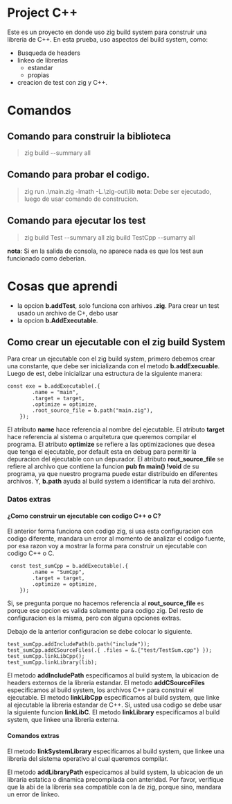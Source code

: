 
# Project C++

Este es un proyecto en donde uso zig build system para construir una libreria de C++. 
En esta prueba, uso aspectos del build system, como:

- Busqueda de headers
- linkeo de librerias
    - estandar
    - propias
- creacion de test con zig y C++.

# Comandos

## Comando para construir la biblioteca
> zig build --summary all

## Comando para probar el codigo.
> zig run .\main.zig -lmath -L.\zig-out\lib
__nota__: Debe ser ejecutado, luego de usar comando de construcion.

## Comando para ejecutar los test
> zig build Test --summary all
> zig build TestCpp --sumarry all

__nota__: Si en la salida de consola, no aparece nada es que los test aun funcionado como deberian.

# Cosas que aprendi

- la opcion __b.addTest__, solo funciona con arhivos __.zig__. Para crear un test usado un archivo de C+, debo usar
- la opcion __b.AddExecutable__.


## Como crear un ejecutable con el zig build System

Para crear un ejecutable con el zig build system, primero debemos crear una constante,
que debe ser inicializanda con el metodo __b.addExecuable__. Luego de est, debe
inicializar una estructura de la siguiente manera:


```zig
const exe = b.addExecutable(.{
        .name = "main",
        .target = target,
        .optimize = optimize,
        .root_source_file = b.path("main.zig"),
    });
```

El atributo __name__ hace referencia al nombre del ejecutable.
El atributo __target__ hace referencia al sistema o arquitetura que queremos compilar el programa.
El atributo __optimize__ se refiere a las optimizaciones que desea que tenga el ejecutable, por default
esta en debug para permitir la depuracion del ejecutable con un depurador.
El atributo __rout_source_file__ se refiere al archivo que contiene la funcion __pub fn main() !void__ de su
programa, ya que nuestro programa puede estar distribuido en diferentes archivos. Y, __b.path__ ayuda al
build system a identificar la ruta del archivo.

### Datos extras

#### ¿Como construir un ejecutable con codigo C++ o C?

El anterior forma funciona con codigo zig, si usa esta configuracion con codigo diferente,
mandara un error al momento de analizar el codigo fuente, por esa razon voy a mostrar la forma 
para construir un ejecutable con codigo C++ o C.

```zig
 const test_sumCpp = b.addExecutable(.{
        .name = "SumCpp",
        .target = target,
        .optimize = optimize,
    });
```

Si, se pregunta porque no hacemos referencia al __rout_source_file__ es porque ese opcion es valida
solamente para codigo zig. Del resto de configuracion es la misma, pero con alguna opciones extras.

Debajo de la anterior configuracion se debe colocar lo siguiente.

```zig
test_sumCpp.addIncludePath(b.path("include"));
test_sumCpp.addCSourceFiles(.{ .files = &.{"test/TestSum.cpp"} });
test_sumCpp.linkLibCpp();
test_sumCpp.linkLibrary(lib);
```

El metodo __addIncludePath__ especificamos al build system, la ubicacion de headers externos de 
la libreria estandar.
El metodo __addCSourceFiles__ especificamos al build system, los archivos C++ para construir el ejecutable.
El metodo __linkLibCpp__ especificamos al build system, que linke al ejecutable la libreria estandar de C++.
Si, usted usa codigo se debe usar la siguiente funcion __linkLibC__.
El metodo __linkLibrary__ especificamos al build system, que linkee una libreria externa.

#### Comandos extras

El metodo __linkSystemLibrary__ especificamos al build system, que linkee una libreria del sistema operativo
al cual queremos compilar.

El metodo __addLibraryPath__ especicamos al build system, la ubicacion de un libraria estatica o dinamica
precompilada con anteridad. Por favor, verifique que la abi de la libreria sea compatible con la de zig,
porque sino, mandara un error de linkeo.





